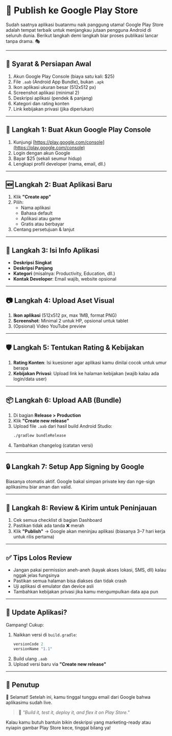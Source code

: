 # 🚀 Publish ke Google Play Store

Sudah saatnya aplikasi buatanmu naik panggung utama! Google Play Store adalah tempat terbaik untuk menjangkau jutaan pengguna Android di seluruh dunia. Berikut langkah demi langkah biar proses publikasi lancar tanpa drama. 🎭

---

## 🧾 Syarat & Persiapan Awal

1. Akun Google Play Console (biaya satu kali: $25)
2. File `.aab` (Android App Bundle), bukan `.apk`
3. Ikon aplikasi ukuran besar (512x512 px)
4. Screenshot aplikasi (minimal 2)
5. Deskripsi aplikasi (pendek & panjang)
6. Kategori dan rating konten
7. Link kebijakan privasi (jika diperlukan)

---

## 🎯 Langkah 1: Buat Akun Google Play Console

1. Kunjungi [https://play.google.com/console](https://play.google.com/console)
2. Login dengan akun Google
3. Bayar $25 (sekali seumur hidup)
4. Lengkapi profil developer (nama, email, dll.)

---

## 🆕 Langkah 2: Buat Aplikasi Baru

1. Klik **"Create app"**
2. Pilih:
   - Nama aplikasi
   - Bahasa default
   - Aplikasi atau game
   - Gratis atau berbayar
3. Centang persetujuan & lanjut

---

## 📝 Langkah 3: Isi Info Aplikasi

- **Deskripsi Singkat**
- **Deskripsi Panjang**
- **Kategori** (misalnya: Productivity, Education, dll.)
- **Kontak Developer**: Email wajib, website opsional

---

## 📷 Langkah 4: Upload Aset Visual

1. **Ikon aplikasi** (512x512 px, max 1MB, format PNG)
2. **Screenshot**: Minimal 2 untuk HP, opsional untuk tablet
3. (Opsional) Video YouTube preview

---

## 🛡️ Langkah 5: Tentukan Rating & Kebijakan

1. **Rating Konten**: Isi kuesioner agar aplikasi kamu dinilai cocok untuk umur berapa
2. **Kebijakan Privasi**: Upload link ke halaman kebijakan (wajib kalau ada login/data user)

---

## 📦 Langkah 6: Upload AAB (Bundle)

1. Di bagian **Release > Production**
2. Klik **"Create new release"**
3. Upload file `.aab` dari hasil build Android Studio:
   ```bash
   ./gradlew bundleRelease
   ```
4. Tambahkan changelog (catatan versi)

---

## 🔒 Langkah 7: Setup App Signing by Google

Biasanya otomatis aktif. Google bakal simpan private key dan nge-sign aplikasimu biar aman dan valid.

---

## 🔎 Langkah 8: Review & Kirim untuk Peninjauan

1. Cek semua checklist di bagian Dashboard
2. Pastikan tidak ada tanda ❌ merah
3. Klik **"Publish"** → Google akan meninjau aplikasi (biasanya 3–7 hari kerja untuk rilis pertama)

---

## ✅ Tips Lolos Review

- Jangan pakai permission aneh-aneh (kayak akses lokasi, SMS, dll) kalau nggak jelas fungsinya
- Pastikan semua halaman bisa diakses dan tidak crash
- Uji aplikasi di emulator dan device asli
- Tambahkan kebijakan privasi jika kamu mengumpulkan data apa pun

---

## 🔁 Update Aplikasi?

Gampang! Cukup:

1. Naikkan versi di `build.gradle`:
   ```gradle
   versionCode 2
   versionName "1.1"
   ```
2. Build ulang `.aab`
3. Upload versi baru via **"Create new release"**

---

## 🏁 Penutup

🎉 Selamat! Setelah ini, kamu tinggal tunggu email dari Google bahwa aplikasimu sudah live.

> 📣 *"Build it, test it, deploy it, and flex it on Play Store."*

Kalau kamu butuh bantuin bikin deskripsi yang marketing-ready atau nyiapin gambar Play Store kece, tinggal bilang ya!